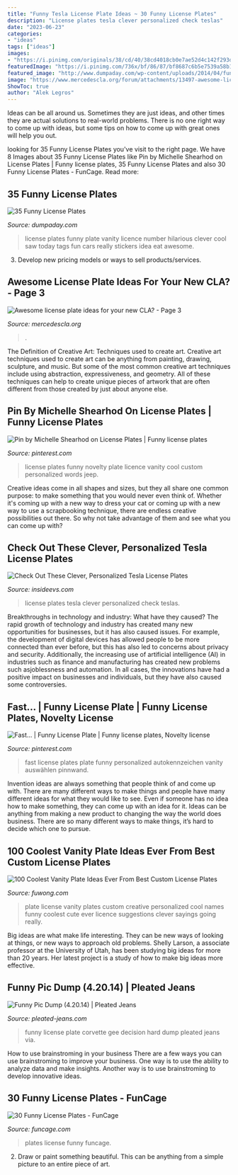 ```yaml
---
title: "Funny Tesla License Plate Ideas ~ 30 Funny License Plates"
description: "License plates tesla clever personalized check teslas"
date: "2023-06-23"
categories:
- "ideas"
tags: ["ideas"]
images:
- "https://i.pinimg.com/originals/38/cd/40/38cd4018cb0e7ae52d4c142f293d7c2b.jpg"
featuredImage: "https://i.pinimg.com/736x/bf/86/87/bf8687c6b5e7539a58b144579ceff7c8--personalized-plates-license-plates.jpg?b=t"
featured_image: "http://www.dumpaday.com/wp-content/uploads/2014/04/funny-license-plates-6.jpg"
image: "https://www.mercedescla.org/forum/attachments/13497-awesome-license-plate-ideas-your-new-cla-dsc04430-copy.jpg"
ShowToc: true
author: "Alek Legros"
---
```



Ideas can be all around us. Sometimes they are just ideas, and other times they are actual solutions to real-world problems. There is no one right way to come up with ideas, but some tips on how to come up with great ones will help you out.

	

		
looking for 35 Funny License Plates you've visit to the right page. We have 8 Images about 35 Funny License Plates like Pin by Michelle Shearhod on License Plates | Funny license plates, 35 Funny License Plates and also 30 Funny License Plates - FunCage. Read more:
		
    
## 35 Funny License Plates

<img loading=lazy src="http://www.dumpaday.com/wp-content/uploads/2014/04/funny-license-plates-6.jpg" onerror="this.onerror=null;this.src='https://tse3.mm.bing.net/th?id=OIP.myW-jKULvSaHWNLXUQOWOgHaJ3&amp;pid=15.1';" alt="35 Funny License Plates">

_Source: dumpaday.com_

>license plates funny plate vanity licence number hilarious clever cool saw today tags fun cars really stickers idea eat awesome. 

	

3. Develop new pricing models or ways to sell products/services.

    
## Awesome License Plate Ideas For Your New CLA? - Page 3

<img loading=lazy src="https://www.mercedescla.org/forum/attachments/13497-awesome-license-plate-ideas-your-new-cla-dsc04430-copy.jpg" onerror="this.onerror=null;this.src='https://tse2.mm.bing.net/th?id=OIP.zga8B9ulmnzhKPmeyBjtRwHaEN&amp;pid=15.1';" alt="Awesome license plate ideas for your new CLA? - Page 3">

_Source: mercedescla.org_

>. 

	

The Definition of Creative Art: Techniques used to create art.
Creative art techniques used to create art can be anything from painting, drawing, sculpture, and music. But some of the most common creative art techniques include using abstraction, expressiveness, and geometry. All of these techniques can help to create unique pieces of artwork that are often different from those created by just about anyone else.

    
## Pin By Michelle Shearhod On License Plates | Funny License Plates

<img loading=lazy src="https://i.pinimg.com/originals/38/cd/40/38cd4018cb0e7ae52d4c142f293d7c2b.jpg" onerror="this.onerror=null;this.src='https://tse4.mm.bing.net/th?id=OIP.OiKkH-sXuy9rVpraiRdAmAHaFR&amp;pid=15.1';" alt="Pin by Michelle Shearhod on License Plates | Funny license plates">

_Source: pinterest.com_

>license plates funny novelty plate licence vanity cool custom personalized words jeep. 

	

Creative ideas come in all shapes and sizes, but they all share one common purpose: to make something that you would never even think of. Whether it's coming up with a new way to dress your cat or coming up with a new way to use a scrapbooking technique, there are endless creative possibilities out there. So why not take advantage of them and see what you can come up with?

    
## Check Out These Clever, Personalized Tesla License Plates

<img loading=lazy src="https://cdn.shopify.com/s/files/1/0196/5170/files/DHyuYaAXgAI8K1_grande.jpg?v=1530903616" onerror="this.onerror=null;this.src='https://tse3.mm.bing.net/th?id=OIP.uNVrk_kEJX4nZaBaVKEW-wHaHa&amp;pid=15.1';" alt="Check Out These Clever, Personalized Tesla License Plates">

_Source: insideevs.com_

>license plates tesla clever personalized check teslas. 

	

Breakthroughs in technology and industry: What have they caused?
The rapid growth of technology and industry has created many new opportunities for businesses, but it has also caused issues. For example, the development of digital devices has allowed people to be more connected than ever before, but this has also led to concerns about privacy and security. Additionally, the increasing use of artificial intelligence (AI) in industries such as finance and manufacturing has created new problems such asjoblessness and automation. In all cases, the innovations have had a positive impact on businesses and individuals, but they have also caused some controversies.

    
## Fast... | Funny License Plate | Funny License Plates, Novelty License

<img loading=lazy src="https://i.pinimg.com/736x/bf/86/87/bf8687c6b5e7539a58b144579ceff7c8--personalized-plates-license-plates.jpg?b=t" onerror="this.onerror=null;this.src='https://tse1.mm.bing.net/th?id=OIP.bFPWYKwhM2D3U8y_5L6YVAAAAA&amp;pid=15.1';" alt="Fast... | Funny License Plate | Funny license plates, Novelty license">

_Source: pinterest.com_

>fast license plates plate funny personalized autokennzeichen vanity auswählen pinnwand. 

	

Invention ideas are always something that people think of and come up with. There are many different ways to make things and people have many different ideas for what they would like to see. Even if someone has no idea how to make something, they can come up with an idea for it. Ideas can be anything from making a new product to changing the way the world does business. There are so many different ways to make things, it’s hard to decide which one to pursue.

    
## 100 Coolest Vanity Plate Ideas Ever From Best Custom License Plates

<img loading=lazy src="https://www.fuwong.com/wp-content/uploads/2017/05/3JOH22A.jpg" onerror="this.onerror=null;this.src='https://tse4.mm.bing.net/th?id=OIP.EpBBpJ--bJ2t9l3t3waaBQHaFq&amp;pid=15.1';" alt="100 Coolest Vanity Plate Ideas Ever From Best Custom License Plates">

_Source: fuwong.com_

>plate license vanity plates custom creative personalized cool names funny coolest cute ever licence suggestions clever sayings going really. 

	

Big ideas are what make life interesting. They can be new ways of looking at things, or new ways to approach old problems. Shelly Larson, a associate professor at the University of Utah, has been studying big ideas for more than 20 years. Her latest project is a study of how to make big ideas more effective.

    
## Funny Pic Dump (4.20.14) | Pleated Jeans

<img loading=lazy src="http://www.pleated-jeans.com/wp-content/uploads/2014/04/funny-Corvette-license-plate-kids-1.jpg" onerror="this.onerror=null;this.src='https://tse2.mm.bing.net/th?id=OIP.GPpk1wxe3PaIJKv_yLBDnAHaHh&amp;pid=15.1';" alt="Funny Pic Dump (4.20.14) | Pleated Jeans">

_Source: pleated-jeans.com_

>funny license plate corvette gee decision hard dump pleated jeans via. 

	

How to use brainstroming in your business
There are a few ways you can use brainstroming to improve your business. One way is to use the ability to analyze data and make insights. Another way is to use brainstroming to develop innovative ideas.

    
## 30 Funny License Plates - FunCage

<img loading=lazy src="http://www.funcage.com/blog/wp-content/uploads/2014/03/30-Funny-License-Plates-002.jpg" onerror="this.onerror=null;this.src='https://tse3.mm.bing.net/th?id=OIP.MvMSJy2zsVIIlDynacSh3gHaFk&amp;pid=15.1';" alt="30 Funny License Plates - FunCage">

_Source: funcage.com_

>plates license funny funcage. 

	

2. Draw or paint something beautiful. This can be anything from a simple picture to an entire piece of art.

